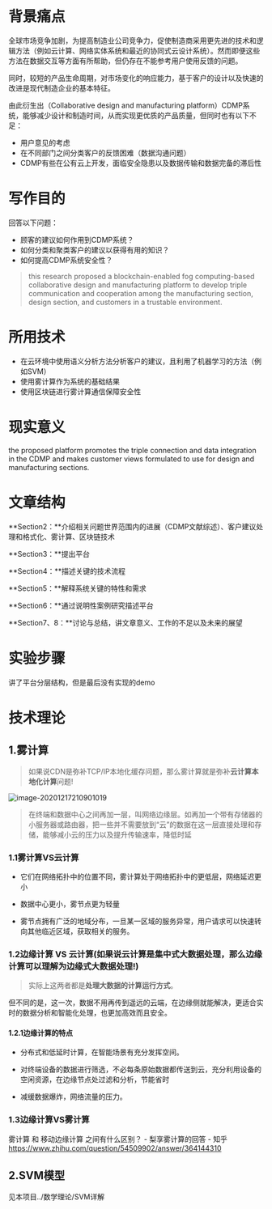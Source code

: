 # 背景痛点

全球市场竞争加剧，为提高制造业公司竞争力，促使制造商采用更先进的技术和逻辑方法（例如云计算、网络实体系统和最近的协同式云设计系统）。然而即便这些方法在数据交互等方面有所帮助，但仍存在不能参考用户使用反馈的问题。

同时，较短的产品生命周期，对市场变化的响应能力，基于客户的设计以及快速的改进是现代制造企业的基本特征。

由此衍生出（Collaborative design and manufacturing platform）CDMP系统，能够减少设计和制造时间，从而实现更优质的产品质量，但同时也有以下不足：

<ul>
    <li>用户意见的考虑</li>
    <li>在不同部门之间分类客户的反馈困难（数据沟通问题）</li>
    <li>CDMP有些在公有云上开发，面临安全隐患以及数据传输和数据完备的滞后性</li>
</ul>

# 写作目的

回答以下问题：

- 顾客的建议如何作用到CDMP系统？
- 如何分类和聚类客户的建议以获得有用的知识？
- 如何提高CDMP系统安全性？

> this research proposed a blockchain-enabled fog computing-based collaborative design and
> manufacturing platform to develop triple communication and cooperation among the manufacturing section,
> design section, and customers in a trustable environment.

# 所用技术

- 在云环境中使用语义分析方法分析客户的建议，且利用了机器学习的方法（例如SVM）
- 使用雾计算作为系统的基础结果
- 使用区块链进行雾计算通信保障安全性

# 现实意义

the proposed platform promotes the triple connection and data
integration in the CDMP and makes customer views formulated to use
for design and manufacturing sections.

# 文章结构

**Section2：**介绍相关问题世界范围内的进展（CDMP文献综述）、客户建议处理和格式化、雾计算、区块链技术

**Section3：**提出平台

**Section4：**描述关键的技术流程

**Section5：**解释系统关键的特性和需求

**Section6：**通过说明性案例研究描述平台

**Section7、8：**讨论与总结，讲文章意义、工作的不足以及未来的展望



# 实验步骤

讲了平台分层结构，但是最后没有实现的demo



# **技术理论**

## 1.雾计算

> 如果说CDN是弥补TCP/IP本地化缓存问题，那么雾计算就是弥补**云计算本地化计算**问题!

![image-20201217210901019](https://pic.downk.cc/item/5fdc001f3ffa7d37b3111ee4.png)

> 在终端和数据中心之间再加一层，叫网络边缘层。如再加一个带有存储器的小服务器或路由器，把一些并不需要放到“云”的数据在这一层直接处理和存储，能够减小云的压力以及提升传输速率，降低时延

### **1.1雾计算VS云计算**

* 它们在网络拓扑中的位置不同，雾计算处于网络拓扑中的更低层，网络延迟更小

* 数据中心更小，雾节点更为轻量

* 雾节点拥有广泛的地域分布，一旦某一区域的服务异常，用户请求可以快速转向其他临近区域，获取相关的服务。

  

### 1.2**边缘计算 VS 云计算**(如果说云计算是集中式大数据处理，那么边缘计算可以理解为边缘式大数据处理!)

>  实际上这两者都是**处理大数据的计算运行方式**。

但不同的是，这一次，数据不用再传到遥远的云端，在边缘侧就能解决，更适合实时的数据分析和智能化处理，也更加高效而且安全。

#### 1.2.1边缘计算的特点

* 分布式和低延时计算，在智能场景有充分发挥空间。

* 对终端设备的数据进行筛选，不必每条原始数据都传送到云，充分利用设备的空闲资源，在边缘节点处过滤和分析，节能省时

* 减缓数据爆炸，网络流量的压力。

  

### 1.3边缘计算VS雾计算

雾计算 和 移动边缘计算 之间有什么区别？ - 梨享雾计算的回答 - 知乎 https://www.zhihu.com/question/54509902/answer/364144310

## 2.SVM模型

见本项目../数学理论/SVM详解

